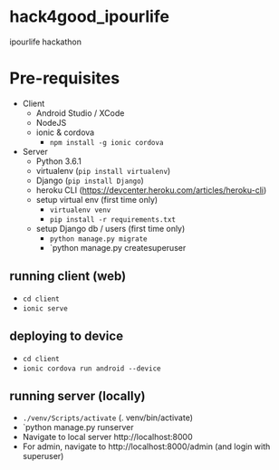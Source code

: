 # hack4good_ipourlife
ipourlife hackathon

# Pre-requisites
* Client
  * Android Studio / XCode
  * NodeJS
  * ionic & cordova
    * `npm install -g ionic cordova`
* Server
  * Python 3.6.1
  * virtualenv (`pip install virtualenv`)
  * Django (`pip install Django`)
  * heroku CLI (https://devcenter.heroku.com/articles/heroku-cli)
  * setup virtual env (first time only)
    * `virtualenv venv`
    * `pip install -r requirements.txt`
  * setup Django db / users (first time only)
    * `python manage.py migrate`
    * `python manage.py createsuperuser
    
## running client (web)
* `cd client`
* `ionic serve`

## deploying to device
* `cd client`
* `ionic cordova run android --device`

## running server (locally)
* `./venv/Scripts/activate` (. venv/bin/activate)
* `python manage.py runserver
* Navigate to local server http://localhost:8000
* For admin, navigate to http://localhost:8000/admin (and login with superuser)

